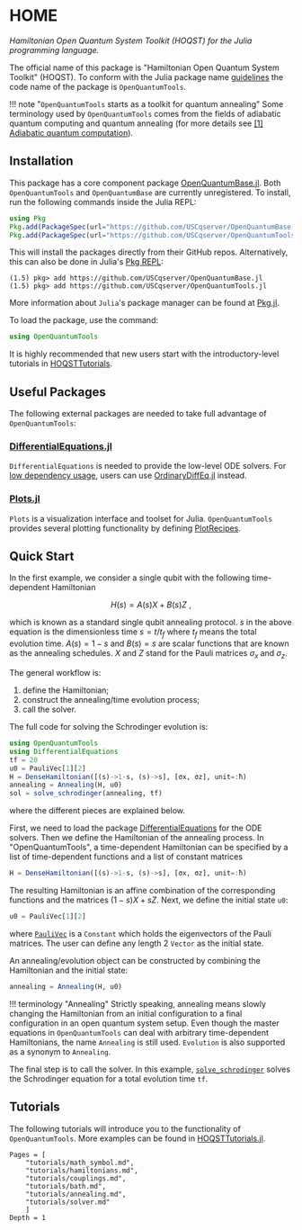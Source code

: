 # HOME

*Hamiltonian Open Quantum System Toolkit (HOQST) for the Julia programming language.*

The official name of this package is "Hamiltonian Open Quantum System Toolkit" (HOQST). To conform with the Julia package name [guidelines](https://julialang.github.io/Pkg.jl/v1/creating-packages/) the code name of the package is `OpenQuantumTools`. 

!!! note "`OpenQuantumTools` starts as a toolkit for quantum annealing" 
    Some terminology used by `OpenQuantumTools` comes from the fields of adiabatic quantum computing and quantum annealing (for more details see [[1] Adiabatic quantum computation](https://link.aps.org/doi/10.1103/RevModPhys.90.015002)).

## Installation

This package has a core component package [OpenQuantumBase.jl](https://github.com/USCqserver/OpenQuantumBase.jl). Both `OpenQuantumTools` and `OpenQuantumBase` are currently unregistered. To install, run the following commands inside the Julia REPL:
```julia
using Pkg
Pkg.add(PackageSpec(url="https://github.com/USCqserver/OpenQuantumBase.jl", rev="master"))
Pkg.add(PackageSpec(url="https://github.com/USCqserver/OpenQuantumTools.jl", rev="master"))
```
This will install the packages directly from their GitHub repos. Alternatively, this can also be done in Julia's [Pkg REPL](https://julialang.github.io/Pkg.jl/v1/getting-started/):
```julia-REPL
(1.5) pkg> add https://github.com/USCqserver/OpenQuantumBase.jl
(1.5) pkg> add https://github.com/USCqserver/OpenQuantumTools.jl
```
More information about `Julia`'s package manager can be found at [Pkg.jl](https://julialang.github.io/Pkg.jl/v1/).

To load the package, use the command:
```julia
using OpenQuantumTools
```
It is highly recommended that new users start with the introductory-level tutorials in [HOQSTTutorials](https://github.com/USCqserver/HOQSTTutorials.jl).

## Useful Packages
The following external packages are needed to take full advantage of `OpenQuantumTools`:
### [DifferentialEquations.jl](http://docs.juliadiffeq.org/latest/)
`DifferentialEquations` is needed to provide the low-level ODE solvers. For [low dependency usage](https://diffeq.sciml.ai/stable/features/low_dep/), users can use [OrdinaryDiffEq.jl](https://github.com/JuliaDiffEq/OrdinaryDiffEq.jl) instead.
### [Plots.jl](https://github.com/JuliaPlots/Plots.jl)
`Plots` is a visualization interface and toolset for Julia. `OpenQuantumTools` provides several plotting functionality by defining [PlotRecipes](https://github.com/JuliaPlots/RecipesBase.jl).

## Quick Start
In the first example, we consider a single qubit with the following time-dependent Hamiltonian
```math
    H(s) = A(s)X + B(s)Z \ ,
```
which is known as a standard single qubit annealing protocol. $s$ in the above equation is the dimensionless time $s=t/t_f$ where $t_f$ means the total evolution time. $A(s)=1-s$ and $B(s)=s$ are scalar functions that are known as the annealing schedules. $X$ and $Z$ stand for the Pauli matrices $\sigma_x$ and $\sigma_z$. 

The general workflow is:

1. define the Hamiltonian;
2. construct the annealing/time evolution process;
3. call the solver. 
    
The full code for solving the Schrodinger evolution is:
```julia
using OpenQuantumTools
using DifferentialEquations
tf = 20
u0 = PauliVec[1][2]
H = DenseHamiltonian([(s)->1-s, (s)->s], [σx, σz], unit=:ħ)
annealing = Annealing(H, u0)
sol = solve_schrodinger(annealing, tf)
```
where the different pieces are explained below.

First, we need to load the package [DifferentialEquations](http://docs.juliadiffeq.org/latest/index.html) for the ODE solvers. Then we define the Hamiltonian of the annealing process. In "OpenQuantumTools", a time-dependent Hamiltonian can be specified by a list of time-dependent functions and a list of constant matrices
```julia
H = DenseHamiltonian([(s)->1-s, (s)->s], [σx, σz], unit=:ħ)
```
The resulting Hamiltonian is an affine combination of the corresponding functions and the matrices $(1-s)X+ sZ$. Next, we define the initial state `u0`:
```julia
u0 = PauliVec[1][2]
```
where [`PauliVec`](@ref) is a `Constant` which holds the eigenvectors of the Pauli matrices. The user can define any length 2 `Vector` as the initial state.

An annealing/evolution object can be constructed by combining the Hamiltonian and the initial state:
```julia
annealing = Annealing(H, u0)
```

!!! terminology "Annealing"
    Strictly speaking, annealing means slowly changing the Hamiltonian from an initial configuration to a final configuration in an open quantum system setup. Even though the master equations in `OpenQuantumTools` can deal with arbitrary time-dependent Hamiltonians, the name `Annealing` is still used. `Evolution` is also supported as a synonym to `Annealing`.

The final step is to call the solver. In this example, [`solve_schrodinger`](@ref) solves the Schrodinger equation for a total evolution time `tf`.

## Tutorials

The following tutorials will introduce you to the functionality of
`OpenQuantumTools`. More examples can be found in [HOQSTTutorials.jl](https://github.com/USCqserver/HOQSTTutorials.jl).

```@contents
Pages = [
    "tutorials/math_symbol.md",
    "tutorials/hamiltonians.md",
    "tutorials/couplings.md",
    "tutorials/bath.md",
    "tutorials/annealing.md",
    "tutorials/solver.md"
    ]
Depth = 1
```
